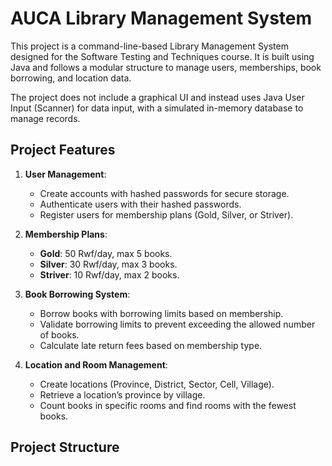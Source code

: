 # AUCA Library Management System

This project is a command-line-based Library Management System designed for the Software Testing and Techniques course. It is built using Java and follows a modular structure to manage users, memberships, book borrowing, and location data. 

The project does not include a graphical UI and instead uses Java User Input (Scanner) for data input, with a simulated in-memory database to manage records.

## Project Features

1. **User Management**:
   - Create accounts with hashed passwords for secure storage.
   - Authenticate users with their hashed passwords.
   - Register users for membership plans (Gold, Silver, or Striver).
   
2. **Membership Plans**:
   - **Gold**: 50 Rwf/day, max 5 books.
   - **Silver**: 30 Rwf/day, max 3 books.
   - **Striver**: 10 Rwf/day, max 2 books.

3. **Book Borrowing System**:
   - Borrow books with borrowing limits based on membership.
   - Validate borrowing limits to prevent exceeding the allowed number of books.
   - Calculate late return fees based on membership type.

4. **Location and Room Management**:
   - Create locations (Province, District, Sector, Cell, Village).
   - Retrieve a location’s province by village.
   - Count books in specific rooms and find rooms with the fewest books.

## Project Structure

